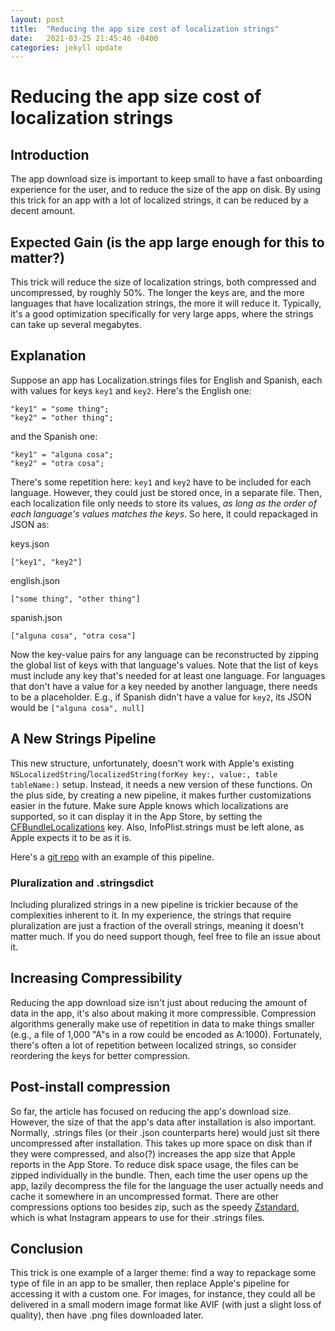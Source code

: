 ```yaml
---
layout: post
title:  "Reducing the app size cost of localization strings"
date:   2021-03-25 21:45:46 -0400
categories: jekyll update
---
```


# Reducing the app size cost of localization strings

## Introduction

The app download size is important to keep small to have a fast onboarding experience for the user, and to reduce the size of the app on disk. By using this trick for an app with a lot of localized strings, it can be reduced by a decent amount.

## Expected Gain (is the app large enough for this to matter?)

This trick will reduce the size of localization strings, both compressed and uncompressed, by roughly 50%. The longer the keys are, and the more languages that have localization strings, the more it will reduce it. Typically, it's a good optimization specifically for very large apps, where the strings can take up several megabytes.

## Explanation

Suppose an app has Localization.strings files for English and Spanish, each with values for keys `key1` and `key2`. Here's the English one:
```
"key1" = "some thing";
"key2" = "other thing";
```

and the Spanish one:

```
"key1" = "alguna cosa";
"key2" = "otra cosa";
```

There's some repetition here: `key1` and `key2` have to be included for each language. However, they could just be stored once, in a separate file. Then, each localization file only needs to store its values, _as long as the order of each language's values matches the keys_. So here, it could repackaged in JSON as:

keys.json
```
["key1", "key2"]
```

english.json
```
["some thing", "other thing"]
```

spanish.json
```
["alguna cosa", "otra cosa"]
```

Now the key-value pairs for any language can be reconstructed by zipping the global list of keys with that language's values. Note that the list of keys must include any key that's needed for at least one language. For languages that don't have a value for a key needed by another language, there needs to be a placeholder. E.g., if Spanish didn't have a value for `key2`, its JSON would be `["alguna cosa", null]`

## A New Strings Pipeline

This new structure, unfortunately, doesn't work with Apple's existing `NSLocalizedString`/`localizedString(forKey key:, value:, table tableName:)` setup. Instead, it needs a new version of these functions. On the plus side, by creating a new pipeline, it makes further customizations easier in the future. Make sure Apple knows which localizations are supported, so it can display it in the App Store, by setting the [CFBundleLocalizations](https://developer.apple.com/documentation/bundleresources/information_property_list/cfbundlelocalizations) key. Also, InfoPlist.strings must be left alone, as Apple expects it to be as it is.

Here's a [git repo](https://github.com/michaeleisel/MiniStrings) with an example of this pipeline.

### Pluralization and .stringsdict

Including pluralized strings in a new pipeline is trickier because of the complexities inherent to it. In my experience, the strings that require pluralization are just a fraction of the overall strings, meaning it doesn't matter much. If you do need support though, feel free to file an issue about it.

## Increasing Compressibility

Reducing the app download size isn't just about reducing the amount of data in the app, it's also about making it more compressible. Compression algorithms generally make use of repetition in data to make things smaller (e.g., a file of 1,000 "A"s in a row could be encoded as A:1000). Fortunately, there's often a lot of repetition between localized strings, so consider reordering the keys for better compression.

## Post-install compression

So far, the article has focused on reducing the app's download size. However, the size of that the app's data after installation is also important. Normally, .strings files (or their .json counterparts here) would just sit there uncompressed after installation. This takes up more space on disk than if they were compressed, and also(?) increases the app size that Apple reports in the App Store. To reduce disk space usage, the files can be zipped individually in the bundle. Then, each time the user opens up the app, lazily decompress the file for the language the user actually needs and cache it somewhere in an uncompressed format. There are other compressions options too besides zip, such as the speedy [Zstandard](https://engineering.fb.com/2018/12/19/core-data/zstandard/), which is what Instagram appears to use for their .strings files.

## Conclusion

This trick is one example of a larger theme: find a way to repackage some type of file in an app to be smaller, then replace Apple's pipeline for accessing it with a custom one. For images, for instance, they could all be delivered in a small modern image format like AVIF (with just a slight loss of quality), then have .png files downloaded later.
